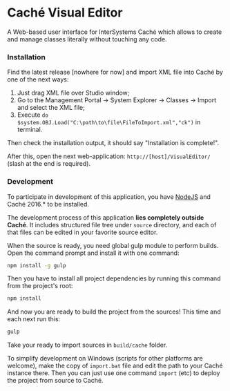 # Caché Visual Editor

A Web-based user interface for InterSystems Caché which allows to create and manage classes
literally without touching any code.

### Installation

Find the latest release [nowhere for now] and import XML file into Caché by one of the next ways:

1. Just drag XML file over Studio window;
2. Go to the Management Portal -> System Explorer -> Classes -> Import and select the XML file;
3. Execute `do $system.OBJ.Load("C:\path\to\file\FileToImport.xml","ck")` in terminal.

Then check the installation output, it should say "Installation is complete!".

After this, open the next web-application: `http://[host]/VisualEditor/`
(slash at the end is required).

### Development

To participate in development of this application, you have [NodeJS](https://nodejs.org) and Caché 
2016.\* to be installed.

The development process of this application **lies completely outside Caché**. It includes
structured file tree under `source` directory, and each of that files can be edited in your
favorite source editor.

When the source is ready, you need global gulp module to perform builds. Open the command prompt and
install it with one command:

```bash
npm install -g gulp
```

Then you have to install all project dependencies by running this command from the project's root:

```bash
npm install
```

And now you are ready to build the project from the sources! This time and each next run this:

```bash
gulp
```

Take your ready to import sources in `build/cache` folder.

To simplify development on Windows (scripts for other platforms are welcome),
make the copy of `import.bat` file and edit the path to your Caché instance there.
Then you can just use one command `import` (etc) to deploy the project from source to Caché.